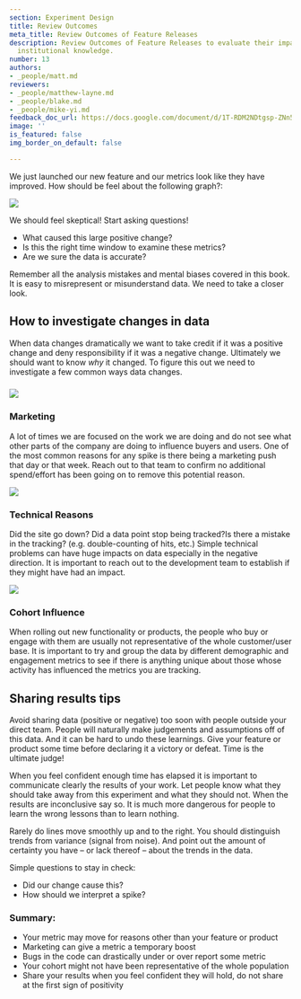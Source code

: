 ```yaml
---
section: Experiment Design
title: Review Outcomes
meta_title: Review Outcomes of Feature Releases
description: Review Outcomes of Feature Releases to evaluate their impact and to create
  institutional knowledge.
number: 13
authors:
- _people/matt.md
reviewers:
- _people/matthew-layne.md
- _people/blake.md
- _people/mike-yi.md
feedback_doc_url: https://docs.google.com/document/d/1T-RDM2NDtgsp-ZNn5F_Ls9PGyJdvzLe6_5iTIjRHnqE/edit?usp=sharing
image: ''
is_featured: false
img_border_on_default: false

---
```

We just launched our new feature and our metrics look like they have improved. How should be feel about the following graph?:

![](https://lh6.googleusercontent.com/lXoakF7mcFOkE-ieSnpR8ff0ixWFKQy_-ICu7NoMZDsITcvU8lJ79iqd-I_lDjj0b_h-BmXjg_3Q6i_k7zpT0rJ0iX05AjPBUy34hjo4CoooBwITd2ocAEEDDXQpyEiFaKJyYaD7)

We should feel skeptical! Start asking questions!

* What caused this large positive change?
* Is this the right time window to examine these metrics?
* Are we sure the data is accurate?

Remember all the analysis mistakes and mental biases covered in this book. It is easy to misrepresent or misunderstand data. We need to take a closer look.

## How to investigate changes in data

When data changes dramatically we want to take credit if it was a positive change and deny responsibility if it was a negative change. Ultimately we should want to know _why_ it changed. To figure this out we need to investigate a few common ways data changes.

### ![](https://lh4.googleusercontent.com/g2FumyuS96KpEAM_x-T-pXrJGZWNsaC8T0iKGp2GIquC4rbOEf8KOKmPNODEyUcLF5MG26QfX8b03FECuK4i-R4xrYnc6KmwI0fO3p1rxpMBSI-fO2dOJMRxAdT3aJk_FVIOLJor)

### Marketing

A lot of times we are focused on the work we are doing and do not see what other parts of the company are doing to influence buyers and users. One of the most common reasons for any spike is there being a marketing push that day or that week. Reach out to that team to confirm no additional spend/effort has been going on to remove this potential reason.

![](https://lh6.googleusercontent.com/JG252NePE_GtPA99FtlieGo3cmIvG5eVMVnp7pZlkTKe-hcn52WA6Zmh6nYJJqnWXr5viQUxUBtm9MBlPS8sqR1Hnl1Q63UtHxN9pPSY_MOL2I1UZjVH5bRiV02wJMP_VOwLG4yh)

### Technical Reasons

Did the site go down? Did a data point stop being tracked?Is there a mistake in the tracking? (e.g. double-counting of hits, etc.) Simple technical problems can have huge impacts on data especially in the negative direction. It is important to reach out to the development team to establish if they might have had an impact.

![](https://lh6.googleusercontent.com/rSf-Mr6woFSkx1xL98bPn2mT6XEDuBso6APLgzjaHBoESsxJg90z4ZO6t_bqzQYuW6siPH4baxOL2i2wH89mjCiCorq9R7r_vvefxuvqpYMbDLHhTdI3a_cCDTAg16SrkDqe7dMy)

### Cohort Influence

When rolling out new functionality or products, the people who buy or engage with them are usually not representative of the whole customer/user base. It is important to try and group the data by different demographic and engagement metrics to see if there is anything unique about those whose activity has influenced the metrics you are tracking.

## Sharing results tips

Avoid sharing data (positive or negative) too soon with people outside your direct team. People will naturally make judgements and assumptions off of this data. And it can be hard to undo these learnings. Give your feature or product some time before declaring it a victory or defeat. Time is the ultimate judge!

When you feel confident enough time has elapsed it is important to communicate clearly the results of your work. Let people know what they should take away from this experiment and what they should not. When the results are inconclusive say so. It is much more dangerous for people to learn the wrong lessons than to learn nothing.

Rarely do lines move smoothly up and to the right. You should distinguish trends from variance (signal from noise). And point out the amount of certainty you have – or lack thereof – about the trends in the data.

Simple questions to stay in check:

* Did our change cause this?
* How should we interpret a spike?

### Summary:

* Your metric may move for reasons other than your feature or product
* Marketing can give a metric a temporary boost
* Bugs in the code can drastically under or over report some metric
* Your cohort might not have been representative of the whole population
* Share your results when you feel confident they will hold, do not share at the first sign of positivity